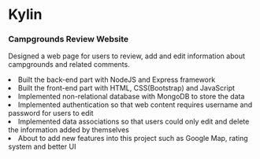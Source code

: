 # Kylin

<h3>Campgrounds Review Website</h3>
<p>Designed a web page for users to review, add and edit information about campgrounds and related comments.</p>

<li>Built the back-end part with NodeJS and Express framework</li>
<li>Built the front-end part with HTML, CSS(Bootstrap) and JavaScript</li>
<li>Implemented non-relational database with MongoDB to store the data</li>
<li>Implemented authentication so that web content requires username and password for users to edit</li>
<li>Implemented data associations so that users could only edit and delete the information added by themselves</li>
<li>About to add new features into this project such as Google Map, rating system and better UI</li>
